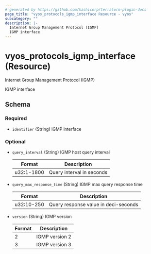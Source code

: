 ```yaml
---
# generated by https://github.com/hashicorp/terraform-plugin-docs
page_title: "vyos_protocols_igmp_interface Resource - vyos"
subcategory: ""
description: |-
  Internet Group Management Protocol (IGMP)
  IGMP interface
---
```


# vyos_protocols_igmp_interface (Resource)

Internet Group Management Protocol (IGMP)

IGMP interface



<!-- schema generated by tfplugindocs -->
## Schema

### Required

- `identifier` (String) IGMP interface

### Optional

- `query_interval` (String) IGMP host query interval

    |  Format  |  Description  |
    |----------|---------------|
    |  u32:1-1800  |  Query interval in seconds  |
- `query_max_response_time` (String) IGMP max query response time

    |  Format  |  Description  |
    |----------|---------------|
    |  u32:10-250  |  Query response value in deci-seconds  |
- `version` (String) IGMP version

    |  Format  |  Description  |
    |----------|---------------|
    |  2  |  IGMP version 2  |
    |  3  |  IGMP version 3  |

